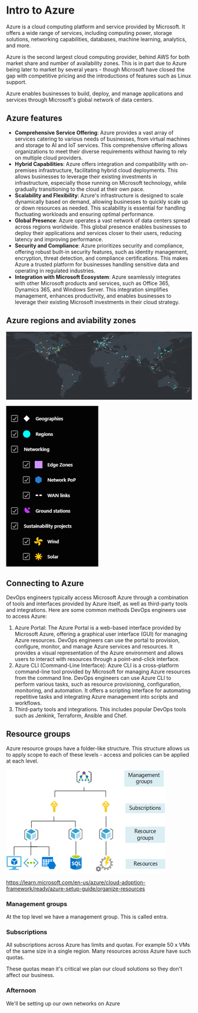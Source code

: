 # Intro to Azure

Azure is a cloud computing platform and service provided by Microsoft. It offers a wide range of services, including computing power, storage solutions, networking capabilities, databases, machine learning, analytics, and more. 

Azure is the second largest cloud computing provider, behind AWS for both market share and number of availability zones. This is in part due to Azure being later to market by several years - though Microsoft have closed the gap with competitive pricing and the introductions of features such as Linux support.

Azure enables businesses to build, deploy, and manage applications and services through Microsoft's global network of data centers.

## Azure features

- **Comprehensive Service Offering**: Azure provides a vast array of services catering to various needs of businesses, from virtual machines and storage to AI and IoT services. This comprehensive offering allows organizations to meet their diverse requirements without having to rely on multiple cloud providers.
- **Hybrid Capabilities**: Azure offers integration and compatibility with on-premises infrastructure, facilitating hybrid cloud deployments. This allows businesses to leverage their existing investments in infrastructure, especially those running on Microsoft technology, while gradually transitioning to the cloud at their own pace.
- **Scalability and Flexibility**: Azure's infrastructure is designed to scale dynamically based on demand, allowing businesses to quickly scale up or down resources as needed. This scalability is essential for handling fluctuating workloads and ensuring optimal performance.
- **Global Presence**: Azure operates a vast network of data centers spread across regions worldwide. This global presence enables businesses to deploy their applications and services closer to their users, reducing latency and improving performance.
- **Security and Compliance**: Azure prioritizes security and compliance, offering robust built-in security features, such as identity management, encryption, threat detection, and compliance certifications. This makes Azure a trusted platform for businesses handling sensitive data and operating in regulated industries.
- **Integration with Microsoft Ecosystem**: Azure seamlessly integrates with other Microsoft products and services, such as Office 365, Dynamics 365, and Windows Server. This integration simplifies management, enhances productivity, and enables businesses to leverage their existing Microsoft investments in their cloud strategy.


## Azure regions and aviability zones
![Azure regions](./images/azure_regions.png)

![Regions legend](./images/azure_legend.png)

## Connecting to Azure

DevOps engineers typically access Microsoft Azure through a combination of tools and interfaces provided by Azure itself, as well as third-party tools and integrations. Here are some common methods DevOps engineers use to access Azure:

1) Azure Portal: The Azure Portal is a web-based interface provided by Microsoft Azure, offering a graphical user interface (GUI) for managing Azure resources. DevOps engineers can use the portal to provision, configure, monitor, and manage Azure services and resources. It provides a visual representation of the Azure environment and allows users to interact with resources through a point-and-click interface.
2) Azure CLI (Command-Line Interface): Azure CLI is a cross-platform command-line tool provided by Microsoft for managing Azure resources from the command line. DevOps engineers can use Azure CLI to perform various tasks, such as resource provisioning, configuration, monitoring, and automation. It offers a scripting interface for automating repetitive tasks and integrating Azure management into scripts and workflows.
3) Third-party tools and integrations. This includes popular DevOps tools such as Jenkink, Terraform, Ansible and Chef. 

## Resource groups
Azure resource groups have a folder-like structure. This structure allows us to apply scope to each of these levels - access and policies can be applied at each level.

![Azure scope diagram](./images/azure_scope_levels.png)

https://learn.microsoft.com/en-us/azure/cloud-adoption-framework/ready/azure-setup-guide/organize-resources

### Management groups 
At the top level we have a management group. This is called entra.

### Subscriptions

All subscriptions across Azure has limits and quotas. For example 50 x VMs of the same size in a single region. Many resources across Azure have such quotas.

These quotas mean it's critical we plan our cloud solutions so they don't affect our business.


### Afternoon

We'll be setting up our own networks on Azure